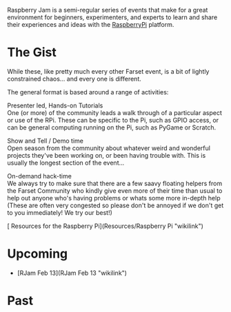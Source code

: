 Raspberry Jam is a semi-regular series of events that make for a great environment for beginners, experimenters, and experts to learn and share their experiences and ideas with the [RaspberryPi](http://raspberrypi.org) platform.

The Gist
========

While these, like pretty much every other Farset event, is a bit of lightly constrained chaos... and every one is different.

The general format is based around a range of activities:

Presenter led, Hands-on Tutorials  
One (or more) of the community leads a walk through of a particular aspect or use of the RPi. These can be specific to the Pi, such as GPIO access, or can be general computing running on the Pi, such as PyGame or Scratch.

Show and Tell / Demo time  
Open season from the community about whatever weird and wonderful projects they've been working on, or been having trouble with. This is usually the longest section of the event...

On-demand hack-time  
We always try to make sure that there are a few saavy floating helpers from the Farset Community who kindly give even more of their time than usual to help out anyone who's having problems or whats some more in-depth help (These are often very congested so please don't be annoyed if we don't get to you immediately! We try our best!)

[ Resources for the Raspberry Pi](Resources/Raspberry Pi "wikilink")

Upcoming
========

-   [RJam Feb 13](RJam Feb 13 "wikilink")

Past
====
